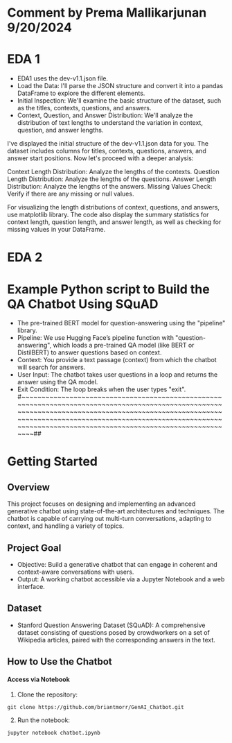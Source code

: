 #  Comment by Prema Mallikarjunan 9/20/2024
#  EDA 1 
  -   EDA1 uses the dev-v1.1.json file. 
  -   Load the Data: I'll parse the JSON structure and convert it into a pandas DataFrame to explore the different elements.
  -   Initial Inspection: We'll examine the basic structure of the dataset, such as the titles, contexts, questions, and answers.
  -   Context, Question, and Answer Distribution: We'll analyze the distribution of text lengths to understand the variation in context, question, and answer lengths.

I've displayed the initial structure of the dev-v1.1.json data for you. The dataset includes columns for titles, contexts, questions, answers, and answer start positions. Now let's proceed with a deeper analysis:

Context Length Distribution: Analyze the lengths of the contexts.
Question Length Distribution: Analyze the lengths of the questions.
Answer Length Distribution: Analyze the lengths of the answers.
Missing Values Check: Verify if there are any missing or null values.

For visualizing the length distributions of context, questions, and answers, use matplotlib library.  The code also display the summary statistics for context length, question length, and answer length, as well as checking for missing values in your DataFrame.

#  EDA 2
#  Example Python script to Build the QA Chatbot Using SQuAD

  -  The pre-trained BERT model for question-answering using the "pipeline" library.
  -  Pipeline: We use Hugging Face’s pipeline function with "question-answering", which loads a pre-trained QA model (like BERT or DistilBERT) to answer questions based on context.
  -  Context: You provide a text passage (context) from which the chatbot will search for answers.
  -  User Input: The chatbot takes user questions in a loop and returns the answer using the QA model.
  -  Exit Condition: The loop breaks when the user types "exit".
#~~~~~~~~~~~~~~~~~~~~~~~~~~~~~~~~~~~~~~~~~~~~~~~~~~~~~~~~~~~~~~~~~~~~~~~~~~~~~~~~~~~~~~~~~~~~~~~~~~~~~~~~~~~~~~~~~~~~~~~~~~~~~~~~~~~~~~~~~~~~~~~~~~~~~~~~~~~~~~~~~~~~~~~~~~~~~~~~~~~~~~~~~~~~~~~~~~~~~~~~~~~~~~~~~~~~~~~~~~~~~~~~~~~~~~~~~~~~~~~~~~~~~~~~~~~~~~~~~~##

# Getting Started
## Overview
This project focuses on designing and implementing an advanced generative chatbot using state-of-the-art architectures and techniques. The chatbot is capable of carrying out multi-turn conversations, adapting to context, and handling a variety of topics.

## Project Goal
- Objective: Build a generative chatbot that can engage in coherent and context-aware conversations with users.
- Output: A working chatbot accessible via a Jupyter Notebook and a web interface.

## Dataset
- Stanford Question Answering Dataset (SQuAD): A comprehensive dataset consisting of questions posed by crowdworkers on a set of Wikipedia articles, paired with the corresponding answers in the text.

## How to Use the Chatbot
#### Access via Notebook
1. Clone the repository:
``` 
git clone https://github.com/briantmorr/GenAI_Chatbot.git
```

2. Run the notebook:
```
jupyter notebook chatbot.ipynb
```
